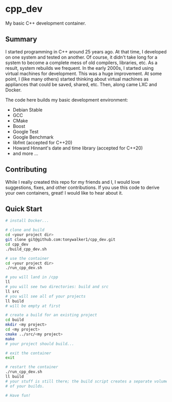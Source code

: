 # cpp_dev
My basic C++ development container.

## Summary
I started programming in C++ around 25 years ago. At that time, I developed
on one system and tested on another. Of course, it didn't take long for a system
to become a complete mess of old compilers, libraries, etc. As a result,
system rebuilds we frequent. In the early 2000s, I started using virtual
machines for development. This was a huge improvement. At some point, I (like
many others) started thinking about virtual machines as appliances that could
be saved, shared, etc. Then, along came LXC and Docker.

The code here builds my basic development environment:
* Debian Stable
* GCC
* CMake
* Boost
* Google Test
* Google Benchmark
* libfmt (accepted for C++20)
* Howard Hinnant's date and time library (accepted for C++20)
* and more ...

## Contributing
While I really created this repo for my friends and I, I would love suggestions,
fixes, and other contributions. If you use this code to derive your own
containers, great! I would like to hear about it.

## Quick Start

```bash
# install Docker...

# clone and build
cd <your project dir>
git clone git@github.com:tonywalker1/cpp_dev.git
cd cpp_dev
./build_cpp_dev.sh

# use the container
cd <your project dir>
./run_cpp_dev.sh

# you will land in /cpp
ll
# you will see two directories: build and src
ll src
# you will see all of your projects
ll build
# will be empty at first

# create a build for an existing project
cd build
mkdir <my project>
cd <my project>
cmake ../src/<my project>
make
# your project should build...

# exit the container
exit

# restart the container
./run_cpp_dev.sh
ll build
# your stuff is still there; the build script creates a separate volume for all
# of your builds.

# Have fun!
```
